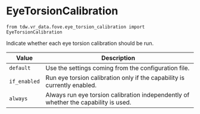 # EyeTorsionCalibration

`from tdw.vr_data.fove.eye_torsion_calibration import EyeTorsionCalibration`

Indicate whether each eye torsion calibration should be run.

| Value | Description |
| --- | --- |
| `default` | Use the settings coming from the configuration file. |
| `if_enabled` | Run eye torsion calibration only if the capability is currently enabled. |
| `always` | Always run eye torsion calibration independently of whether the capability is used. |
